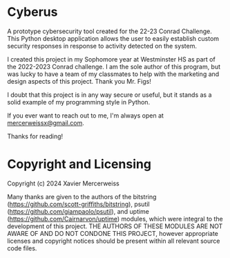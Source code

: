 # Cyberus
 A prototype cybersecurity tool created for the 22-23 Conrad Challenge. This Python desktop application allows the user to easily establish custom security responses in response to activity detected on the system.

I created this project in my Sophomore year at Westminster HS as part of the 2022-2023 Conrad challenge. I am the sole author of this program, but was lucky to have a team of my classmates to help with the marketing and design aspects of this project. Thank you Mr. Figs!

I doubt that this project is in any way secure or useful, but it stands as a solid example of my programming style in Python.

If you ever want to reach out to me, I'm always open at mercerweissx@gmail.com.

Thanks for reading!


# Copyright and Licensing
Copyright (c) 2024 Xavier Mercerweiss

Many thanks are given to the authors of the bitstring (https://github.com/scott-griffiths/bitstring), psutil
(https://github.com/giampaolo/psutil), and uptime (https://github.com/Cairnarvon/uptime) modules, which were integral to
the development of this project. THE AUTHORS OF THESE MODULES ARE NOT AWARE OF AND DO NOT CONDONE THIS PROJECT, however
appropriate licenses and copyright notices should be present within all relevant source code files.

